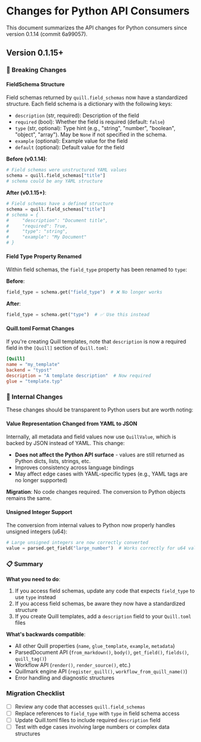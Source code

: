 # Changes for Python API Consumers

This document summarizes the API changes for Python consumers since version 0.1.14 (commit 6a99057).

## Version 0.1.15+

### 🔄 Breaking Changes

#### FieldSchema Structure
Field schemas returned by `quill.field_schemas` now have a standardized structure. Each field schema is a dictionary with the following keys:

- `description` (str, required): Description of the field
- `required` (bool): Whether the field is required (default: `false`)
- `type` (str, optional): Type hint (e.g., "string", "number", "boolean", "object", "array"). May be `None` if not specified in the schema.
- `example` (optional): Example value for the field
- `default` (optional): Default value for the field

**Before (v0.1.14)**:
```python
# Field schemas were unstructured YAML values
schema = quill.field_schemas["title"]
# schema could be any YAML structure
```

**After (v0.1.15+)**:
```python
# Field schemas have a defined structure
schema = quill.field_schemas["title"]
# schema = {
#     "description": "Document title",
#     "required": True,
#     "type": "string",
#     "example": "My Document"
# }
```

#### Field Type Property Renamed
Within field schemas, the `field_type` property has been renamed to `type`:

**Before**:
```python
field_type = schema.get("field_type")  # ❌ No longer works
```

**After**:
```python
field_type = schema.get("type")  # ✅ Use this instead
```

#### Quill.toml Format Changes
If you're creating Quill templates, note that `description` is now a required field in the `[Quill]` section of `Quill.toml`:

```toml
[Quill]
name = "my_template"
backend = "typst"
description = "A template description"  # Now required
glue = "template.typ"
```

### 🔧 Internal Changes

These changes should be transparent to Python users but are worth noting:

#### Value Representation Changed from YAML to JSON
Internally, all metadata and field values now use `QuillValue`, which is backed by JSON instead of YAML. This change:

- **Does not affect the Python API surface** - values are still returned as Python dicts, lists, strings, etc.
- Improves consistency across language bindings
- May affect edge cases with YAML-specific types (e.g., YAML tags are no longer supported)

**Migration**: No code changes required. The conversion to Python objects remains the same.

#### Unsigned Integer Support
The conversion from internal values to Python now properly handles unsigned integers (u64):

```python
# Large unsigned integers are now correctly converted
value = parsed.get_field("large_number")  # Works correctly for u64 values
```

### 📋 Summary

**What you need to do**:
1. If you access field schemas, update any code that expects `field_type` to use `type` instead
2. If you access field schemas, be aware they now have a standardized structure
3. If you create Quill templates, add a `description` field to your `Quill.toml` files

**What's backwards compatible**:
- All other Quill properties (`name`, `glue_template`, `example`, `metadata`)
- ParsedDocument API (`from_markdown()`, `body()`, `get_field()`, `fields()`, `quill_tag()`)
- Workflow API (`render()`, `render_source()`, etc.)
- Quillmark engine API (`register_quill()`, `workflow_from_quill_name()`)
- Error handling and diagnostic structures

### Migration Checklist

- [ ] Review any code that accesses `quill.field_schemas`
- [ ] Replace references to `field_type` with `type` in field schema access
- [ ] Update Quill.toml files to include required `description` field
- [ ] Test with edge cases involving large numbers or complex data structures
